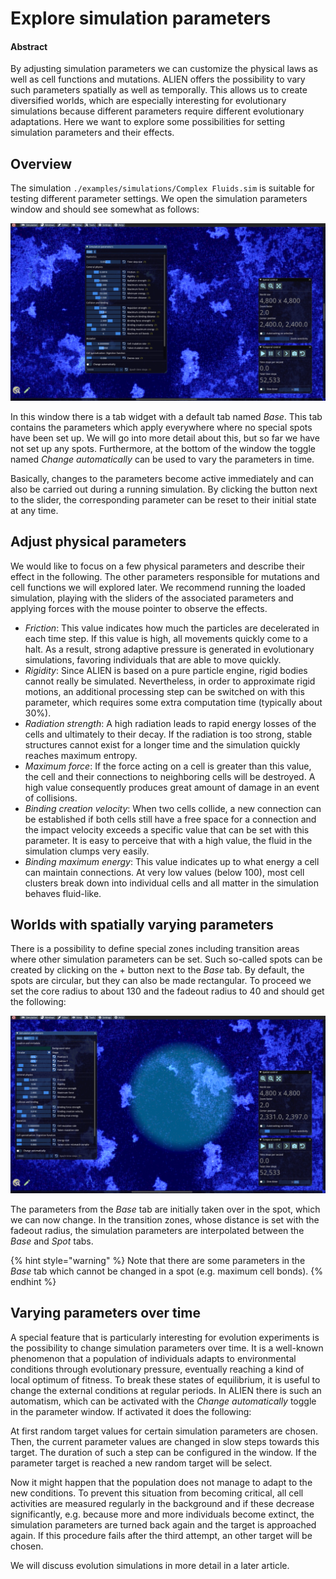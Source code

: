 # Explore simulation parameters

#### Abstract

By adjusting simulation parameters we can customize the physical laws as well as cell functions and mutations. ALIEN offers the possibility to vary such parameters spatially as well as temporally. This allows us to create diversified worlds, which are especially interesting for evolutionary simulations because different parameters require different evolutionary adaptations. Here we want to explore some possibilities for setting simulation parameters and their effects.

## Overview

The simulation `./examples/simulations/Complex Fluids.sim` is suitable for testing different parameter settings. We open the simulation parameters window and should see somewhat as follows:

![Window for simulation parameters](../.gitbook/assets/window.png)

In this window there is a tab widget with a default tab named _Base_. This tab contains the parameters which apply everywhere where no special spots have been set up. We will go into more detail about this, but so far we have not set up any spots. Furthermore, at the bottom of the window the toggle named _Change automatically_ can be used to vary the parameters in time.

Basically, changes to the parameters become active immediately and can also be carried out during a running simulation. By clicking the button next to the slider, the corresponding parameter can be reset to their initial state at any time.

## Adjust physical parameters

We would like to focus on a few physical parameters and describe their effect in the following. The other parameters responsible for mutations and cell functions we will explored later. We recommend running the loaded simulation, playing with the sliders of the associated parameters and applying forces with the mouse pointer to observe the effects.

* _Friction_: This value indicates how much the particles are decelerated in each time step. If this value is high, all movements quickly come to a halt. As a result, strong adaptive pressure is generated in evolutionary simulations, favoring individuals that are able to move quickly.
* _Rigidity_: Since ALIEN is based on a pure particle engine, rigid bodies cannot really be simulated. Nevertheless, in order to approximate rigid motions, an additional processing step can be switched on with this parameter, which requires some extra computation time (typically about 30%).
* _Radiation strength_: A high radiation leads to rapid energy losses of the cells and ultimately to their decay. If the radiation is too strong, stable structures cannot exist for a longer time and the simulation quickly reaches maximum entropy.
* _Maximum force_: If the force acting on a cell is greater than this value, the cell and their connections to neighboring cells will be destroyed. A high value consequently produces great amount of damage in an event of collisions.
* _Binding creation velocity_: When two cells collide, a new connection can be established if both cells still have a free space for a connection and the impact velocity exceeds a specific value that can be set with this parameter. It is easy to perceive that with a high value, the fluid in the simulation clumps very easily.
* _Binding maximum energy_: This value indicates up to what energy a cell can maintain connections. At very low values (below 100), most cell clusters break down into individual cells and all matter in the simulation behaves fluid-like.

## Worlds with spatially varying parameters

There is a possibility to define special zones including transition areas where other simulation parameters can be set. Such so-called spots can be created by clicking on the + button next to the _Base_ tab. By default, the spots are circular, but they can also be made rectangular. To proceed we set the core radius to about 130 and the fadeout radius to 40 and should get the following:

![Simulation parameter spot](../.gitbook/assets/spot.png)

The parameters from the _Base_ tab are initially taken over in the spot, which we can now change. In the transition zones, whose distance is set with the fadeout radius, the simulation parameters are interpolated between the _Base_ and _Spot_ tabs.

{% hint style="warning" %}
Note that there are some parameters in the _Base_ tab which cannot be changed in a spot (e.g. maximum cell bonds).
{% endhint %}

## Varying parameters over time

A special feature that is particularly interesting for evolution experiments is the possibility to change simulation parameters over time. It is a well-known phenomenon that a population of individuals adapts to environmental conditions through evolutionary pressure, eventually reaching a kind of local optimum of fitness. To break these states of equilibrium, it is useful to change the external conditions at regular periods. In ALIEN there is such an automatism, which can be activated with the _Change automatically_ toggle in the parameter window. If activated it does the following:

At first random target values for certain simulation parameters are chosen. Then, the current parameter values are changed in slow steps towards this target. The duration of such a step can be configured in the window. If the parameter target is reached a new random target will be select.

Now it might happen that the population does not manage to adapt to the new conditions. To prevent this situation from becoming critical, all cell activities are measured regularly in the background and if these decrease significantly, e.g. because more and more individuals become extinct, the simulation parameters are turned back again and the target is approached again. If this procedure fails after the third attempt, an other target will be chosen.

We will discuss evolution simulations in more detail in a later article.
